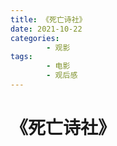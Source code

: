 ```yaml
---
title: 《死亡诗社》
date: 2021-10-22
categories:
        - 观影
tags:
        - 电影
        - 观后感
---
```


# 《死亡诗社》
